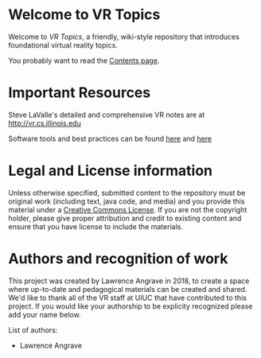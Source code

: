 # Welcome to VR Topics

Welcome to _VR Topics_, a friendly, wiki-style repository that introduces foundational virtual reality topics.

You probably want to read the [Contents page](./Contents.md).

# Important Resources

Steve LaValle's detailed and comprehensive VR notes are at http://vr.cs.illinois.edu

Software tools and best practices can be found [here](Software-Tools.md) and [here](VR-Best-Practices.md)

# Legal and License information

Unless otherwise specified, submitted content to the repository must be original work (including text, java code, and media) and you provide this material under a [Creative Commons License](https://creativecommons.org/licenses/by/4.0/). If you are not the copyright holder, please give proper attribution and credit to existing content and ensure that you have license to include the materials.

# Authors and recognition of work

This project was created by Lawrence Angrave in 2018, to create a space where up-to-date and pedagogical materials can be created and shared. We'd like to thank all of the VR staff at UIUC that have contributed to this project. If you would like your authorship to be explicity recognized please add your name below.

List of authors:

* Lawrence Angrave
